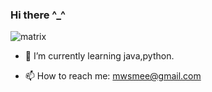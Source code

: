 ### Hi there ^_^





  ![matrix](https://user-images.githubusercontent.com/81412933/143332000-7e8dcb7c-ab1e-4029-bf07-d57bad670f79.gif)

- 🌱 I’m currently learning java,python.
- 📫 How to reach me: mwsmee@gmail.com


   <!--                              
**masoume-pasebani/masoume-pasebani** is a ✨ _special_ ✨ repository because its `README.md` (this file) appears on your GitHub profile.

Here are some ideas to get you started:

- 🔭 I’m currently working on ...
- 👯 I’m looking to collaborate on ...
- 🤔 I’m looking for help with ...
- 💬 Ask me about ...
- 😄 Pronouns: ...
- ⚡ Fun fact: ...
-->

